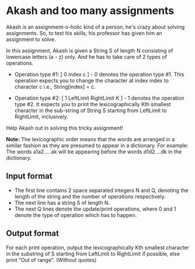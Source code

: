 # Akash and too many assignments

Akash is an assignment-o-holic kind of a person, he's crazy about solving assignments. So, to test his skills, his professor has given him an assignment to solve.

In this assignment, Akash is given a String S of length N consisting of lowercase letters (a - z) only. And he has to take care of 2 types of operations.

- Operation type #1: [ 0 index c ] - 0 denotes the operation type #1. This operation expects you to change the character at index index to character c i.e., String[index] = c.

- Operation type #2: [ 1 LeftLimit RightLimit K ] - 1 denotes the operation type #2. It expects you to print the lexicographically Kth smallest character in the sub-string of String S starting from LeftLimit to RightLimit, inclusively.

Help Akash out in solving this tricky assignment!

**Note:** The lexicographic order means that the words are arranged in a similar fashion as they are presumed to appear in a dictionary. For example: The words a1a2.....ak will be appearing before the words d1d2....dk in the dictionary.

## Input format

- The first line contains 2 space separated integers N and Q, denoting the length of the string and the number of operations respectively.
- The next line has a string S of length N.
- The next Q lines denote the update/print operations, where 0 and 1 denote the type of operation which has to happen.

## Output format

For each print operation, output the lexicographically Kth smallest character in the substring of S starting from LeftLimit to RightLimit if possible, else print "Out of range". (Without quotes)
